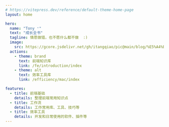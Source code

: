 ```yaml
---
# https://vitepress.dev/reference/default-theme-home-page
layout: home

hero:
  name: "Tony ⁺"
  text: "成长全书"
  tagline: 情愿做错，也不愿什么都不做  :)
  image:
    src: https://gcore.jsdelivr.net/gh/itangqiao/pic@main/blog/%E5%A4%B4%E5%83%8F-%E9%80%8F%E6%98%8E.webp
  actions:
    - theme: brand
      text: 前端知识库
      link: /fe/introduction/index
    - theme: alt
      text: 效率工具库
      link: /efficiency/mac/index

features:
  - title: 前端基础
    details: 整理前端常用知识点
  - title: 工作流
    details: 工作常用库、工具、技巧等
  - title: 效率工具
    details: 开发和日常使用的软件、插件等
---
```



